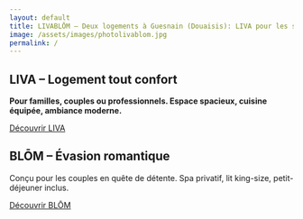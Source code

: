 ```yaml
---
layout: default
title: LIVABLŌM – Deux logements à Guesnain (Douaisis): LIVA pour les séjours pratiques, BLŌM pour une parenthèse bien-être à deux 
image: /assets/images/photolivablom.jpg
permalink: /
---
```


<!-- Contenu principal pleine hauteur (moins header) -->
<div class="flex flex-col md:flex-row w-screen overflow-hidden" style="height: calc(100vh - 80px);">

  <!-- Partie LIVA -->
  <div class="w-full md:w-1/2 h-1/2 md:h-full bg-cover bg-center text-white flex flex-col items-center justify-center p-6 text-center" style="background-image: url('{{ site.baseurl }}/assets/galerie/liva/salon1.jpg');">
    <div class="bg-black/70 p-4 rounded-lg">
      <h2 class="text-3xl font-bold mb-4">LIVA – Logement tout confort</h2>
      <p class="mb-6 text-lg max-w-xs">
        <strong>Pour familles, couples ou professionnels. Espace spacieux, cuisine équipée, ambiance moderne.</strong>
      </p>
      <a href="{{ site.baseurl }}/liva" class="bg-white text-black py-2 px-4 rounded hover:bg-gray-200">Découvrir LIVA</a>
    </div>
  </div>

  <!-- Partie BLŌM -->
  <div class="w-full md:w-1/2 h-1/2 md:h-full bg-cover bg-center text-white flex flex-col items-center justify-center p-6 text-center" style="background-image: url('{{ site.baseurl }}/assets/galerie/blom/blom10.jpg');">
    <div class="bg-black/70 p-4 rounded-lg">
      <h2 class="text-3xl font-bold mb-4">BLŌM – Évasion romantique</h2>
      <p class="mb-6 text-lg max-w-xs">Conçu pour les couples en quête de détente. Spa privatif, lit king-size, petit-déjeuner inclus.</p>
      <a href="{{ site.baseurl }}/blom" class="bg-white text-black py-2 px-4 rounded hover:bg-gray-200">Découvrir BLŌM</a>
    </div>
  </div>

</div>
